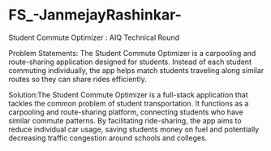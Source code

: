 # FS_-JanmejayRashinkar-
Student Commute Optimizer  : AIQ Technical Round

Problem Statements: The Student Commute Optimizer is a carpooling and route-sharing application designed
for students. Instead of each student commuting individually, the app helps match
students traveling along similar routes so they can share rides efficiently.

Solution:The Student Commute Optimizer is a full-stack application that tackles the common problem of student transportation. It functions as a carpooling and route-sharing platform, connecting students who have similar commute patterns. By facilitating ride-sharing, the app aims to reduce individual car usage, saving students money on fuel and potentially decreasing traffic congestion around schools and colleges.

